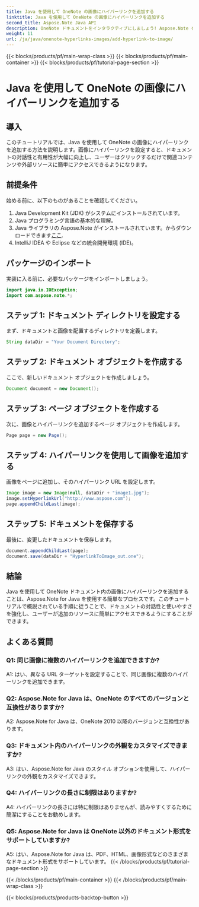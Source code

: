 ```yaml
---
title: Java を使用して OneNote の画像にハイパーリンクを追加する
linktitle: Java を使用して OneNote の画像にハイパーリンクを追加する
second_title: Aspose.Note Java API
description: OneNote ドキュメントをインタラクティブにしましょう! Aspose.Note を使用して Java で画像にハイパーリンクを追加する方法を学びます。簡単な手順とコード例が含まれています。 #OneNote #Java #Aspose
weight: 11
url: /ja/java/onenote-hyperlinks-images/add-hyperlink-to-image/
---
```


{{< blocks/products/pf/main-wrap-class >}}
{{< blocks/products/pf/main-container >}}
{{< blocks/products/pf/tutorial-page-section >}}

# Java を使用して OneNote の画像にハイパーリンクを追加する

## 導入

このチュートリアルでは、Java を使用して OneNote の画像にハイパーリンクを追加する方法を説明します。画像にハイパーリンクを設定すると、ドキュメントの対話性と有用性が大幅に向上し、ユーザーはクリックするだけで関連コンテンツや外部リソースに簡単にアクセスできるようになります。

## 前提条件

始める前に、以下のものがあることを確認してください。

1. Java Development Kit (JDK) がシステムにインストールされています。
2. Java プログラミング言語の基本的な理解。
3.  Java ライブラリの Aspose.Note がインストールされています。からダウンロードできます[ここ](https://releases.aspose.com/note/java/).
4. IntelliJ IDEA や Eclipse などの統合開発環境 (IDE)。

## パッケージのインポート

実装に入る前に、必要なパッケージをインポートしましょう。

```java
import java.io.IOException;
import com.aspose.note.*;
```

## ステップ 1: ドキュメント ディレクトリを設定する

まず、ドキュメントと画像を配置するディレクトリを定義します。

```java
String dataDir = "Your Document Directory";
```

## ステップ 2: ドキュメント オブジェクトを作成する

ここで、新しいドキュメント オブジェクトを作成しましょう。

```java
Document document = new Document();
```

## ステップ 3: ページ オブジェクトを作成する

次に、画像とハイパーリンクを追加するページ オブジェクトを作成します。

```java
Page page = new Page();
```

## ステップ 4: ハイパーリンクを使用して画像を追加する

画像をページに追加し、そのハイパーリンク URL を設定します。

```java
Image image = new Image(null, dataDir + "image1.jpg");
image.setHyperlinkUrl("http://www.aspose.com");
page.appendChildLast(image);
```

## ステップ 5: ドキュメントを保存する

最後に、変更したドキュメントを保存します。

```java
document.appendChildLast(page);
document.save(dataDir + "HyperlinkToImage_out.one");
```

## 結論

Java を使用して OneNote ドキュメント内の画像にハイパーリンクを追加することは、Aspose.Note for Java を使用する簡単なプロセスです。このチュートリアルで概説されている手順に従うことで、ドキュメントの対話性と使いやすさを強化し、ユーザーが追加のリソースに簡単にアクセスできるようにすることができます。

## よくある質問

### Q1: 同じ画像に複数のハイパーリンクを追加できますか?

A1: はい、異なる URL ターゲットを設定することで、同じ画像に複数のハイパーリンクを追加できます。

### Q2: Aspose.Note for Java は、OneNote のすべてのバージョンと互換性がありますか?

A2: Aspose.Note for Java は、OneNote 2010 以降のバージョンと互換性があります。

### Q3: ドキュメント内のハイパーリンクの外観をカスタマイズできますか?

A3: はい、Aspose.Note for Java のスタイル オプションを使用して、ハイパーリンクの外観をカスタマイズできます。

### Q4: ハイパーリンクの長さに制限はありますか?

A4: ハイパーリンクの長さには特に制限はありませんが、読みやすくするために簡潔にすることをお勧めします。

### Q5: Aspose.Note for Java は OneNote 以外のドキュメント形式をサポートしていますか?

A5: はい、Aspose.Note for Java は、PDF、HTML、画像形式などのさまざまなドキュメント形式をサポートしています。
{{< /blocks/products/pf/tutorial-page-section >}}

{{< /blocks/products/pf/main-container >}}
{{< /blocks/products/pf/main-wrap-class >}}

{{< blocks/products/products-backtop-button >}}

